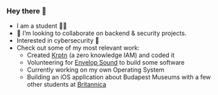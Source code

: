 ### Hey there 👋

* I am a student 🧑‍🎓
* 👯 I’m looking to collaborate on backend & security projects.
* Interested in cybersecurity 🔐
* Check out some of my most relevant work:
  * Created [Krptn](https://www.krptn.dev/) (a zero knowledge IAM) and coded it
  * Volunteering for [Envelop Sound](https://envelop.us/page/about) to build some software
  * Currently working on my own Operating System
  * Building an iOS application about Budapest Museums with a few other students at [Britannica](https://britannicaschool.hu/)
